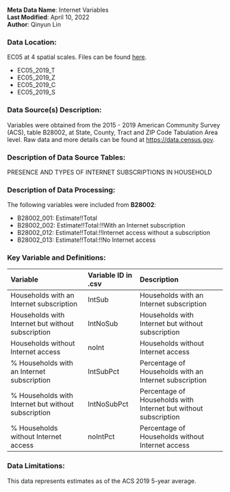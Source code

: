 **Meta Data Name**: Internet Variables  
**Last Modified**: April 10, 2022  
**Author**: Qinyun Lin 

### Data Location: 
EC05 at 4 spatial scales. Files can be found [here](/data_final).

* EC05_2019_T  
* EC05_2019_Z  
* EC05_2019_C  
* EC05_2019_S  

### Data Source(s) Description:  
Variables were obtained from the 2015 - 2019 American Community Survey (ACS), table B28002, at State, County, Tract and ZIP Code Tabulation Area level. Raw data and more details can be found at https://data.census.gov.

### Description of Data Source Tables:
PRESENCE AND TYPES OF INTERNET SUBSCRIPTIONS IN HOUSEHOLD

### Description of Data Processing: 
The following variables were included from **B28002**:

* B28002_001: Estimate!!Total
* B28002_002: Estimate!!Total:!!With an Internet subscription
* B28002_012: Estimate!!Total:!!Internet access without a subscription
* B28002_013: Estimate!!Total:!!No Internet access

### Key Variable and Definitions:
| Variable | Variable ID in .csv | Description |
|:---------|:--------------------|:------------|
| Households with an Internet subscription  | IntSub | Households with an Internet subscription |
| Households with Internet but without subscription | IntNoSub | Households with Internet but without subscription |
| Households without Internet access | noInt | Households without Internet access |
| % Households with an Internet subscription  | IntSubPct | Percentage of Households with an Internet subscription |
| % Households with Internet but without subscription | IntNoSubPct | Percentage of Households with Internet but without subscription |
| % Households without Internet access | noIntPct | Percentage of Households without Internet access |

### Data Limitations:
This data represents estimates as of the ACS 2019 5-year average.
